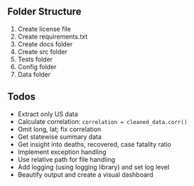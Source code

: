 ## Folder Structure

1. Create license file
2. Create requirements.txt
3. Create docs folder
4. Create src folder
5. Tests folder
6. Config folder
7. Data folder

## Todos

- Extract only US data
- Calculate correlation: `correlation = cleaned_data.corr()`
- Omit long, lat; fix correlation
- Get statewise summary data
- Get insight into deaths, recovered, case fatality ratio
- Implement exception handling
- Use relative path for file handling
- Add logging (using logging library) and set log level
- Beautify output and create a visual dashboard


